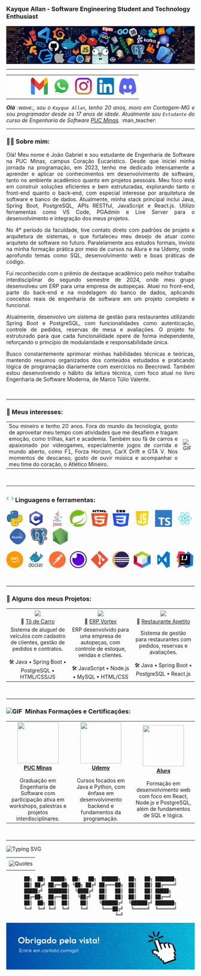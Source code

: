### Kayque Allan - Software Engineering Student and Technology Enthusiast

<!--- Olá, esse é meu readme, fique à vontade para utilizá-lo como quiser! --> 

<div>
<img align="center" alt="Header" src="/img/header.png"/>
</div>

-----

<div align="center">
<table>
<tr>
 <td align="center" colspan="11"></td>
</tr> 
<tr>
<td><a href="https://github.com/kayqueallan" target="_blank"><img src="/img/github2.png" width="45px" height="45px"/></a>
</td>
<td><a href="mailto:kayqueallan@gmail.com" target="_blank"><img src="/img/gmail3.png" width="45px" height="45px"/></a>
</td>
<td><a href="https://wa.me/5531980402103" target="_blank"><img src="/img/wpp2.png" width="45px" height="45px"/></a>
</td>
<td><a href="https://www.instagram.com/kayqueallan/" target="_blank"><img src="/img/insta2.png" width="45px" height="45px"/></a>
</td>
<td><a href="https://www.linkedin.com/in/kayqueallan/" target="_blank"><img src="/img/linkedin2.png" width="45px" height="45px"/></a>
<td><a href="https://discordapp.com/users/959151773728251914" target="_blank"><img src="/img/discord2.png" width="45px" height="45px"/></a>

</tr>
<tr>
 <td align="center" colspan="11"></td>
</tr> 
</table>

</div>
<div align="justify">
<i><b>Olá</b> :wave:, sou o <code>Kayque Allan</code>, tenho 20 anos, moro em Contagem-MG e sou programador desde os 17 anos de idade. Atualmente sou <code>Estudante</code> do curso de Engenharia de Software <a href="https://www.pucminas.br/" target="_blank">PUC Minas</a>.</i> :man_teacher:
</div>

-----


<!-- Seção sobre mim -->

<h3>🙋‍♂️ Sobre mim:</h3>

<div align="justify"> Olá! Meu nome é João Gabriel e sou estudante de Engenharia de Software na PUC Minas, campus Coração Eucarístico. Desde que iniciei minha jornada na programação, em 2023, tenho me dedicado intensamente a aprender e aplicar os conhecimentos em desenvolvimento de software, tanto no ambiente acadêmico quanto em projetos pessoais.
Meu foco está em construir soluções eficientes e bem estruturadas, explorando tanto o front-end quanto o back-end, com especial interesse por arquitetura de software e banco de dados. Atualmente, minha stack principal inclui Java, Spring Boot, PostgreSQL, APIs RESTful, JavaScript e React.js. Utilizo ferramentas como VS Code, PGAdmin e Live Server para o desenvolvimento e integração dos meus projetos.

No 4º período da faculdade, tive contato direto com padrões de projeto e arquitetura de sistemas, o que fortaleceu meu desejo de atuar como arquiteto de software no futuro. Paralelamente aos estudos formais, invisto na minha formação prática por meio de cursos na Alura e na Udemy, onde aprofundo temas como SQL, desenvolvimento web e boas práticas de código.

Fui reconhecido com o prêmio de destaque acadêmico pelo melhor trabalho interdisciplinar do segundo semestre de 2024, onde meu grupo desenvolveu um ERP para uma empresa de autopeças. Atuei no front-end, parte do back-end e na modelagem do banco de dados, aplicando conceitos reais de engenharia de software em um projeto completo e funcional.

Atualmente, desenvolvo um sistema de gestão para restaurantes utilizando Spring Boot e PostgreSQL, com funcionalidades como autenticação, controle de pedidos, reservas de mesa e avaliações. O projeto foi estruturado para que cada funcionalidade opere de forma independente, reforçando o princípio de modularidade e responsabilidade única.

Busco constantemente aprimorar minhas habilidades técnicas e teóricas, mantendo resumos organizados dos conteúdos estudados e praticando lógica de programação diariamente com exercícios no Beecrowd. Também estou desenvolvendo o hábito da leitura técnica, com foco atual no livro Engenharia de Software Moderna, de Marco Túlio Valente.

</div>

</br>

-------


<h3> 🎯 Meus interesses:</h3>

<table>
  <tr>
    <td>
      <div align="justify">
        Sou mineiro e tenho 20 anos. Fora do mundo da tecnologia, gosto de aproveitar meu tempo com atividades que me desafiem e tragam emoção, como trilhas, kart e academia. Também sou fã de carros e apaixonado por videogames, especialmente jogos de corrida e mundo aberto, como F1, Forza Horizon, CarX Drift e GTA V. Nos momentos de descanso, gosto de ouvir música e acompanhar o meu time do coração, o Atlético Mineiro.
      </div>
    </td>
    <td>
      <div>
        <img alt="GIF" src="https://media.tenor.com/5ry-200hErMAAAAM/hacker-hacker-man.gif" width="200px" height="200px"/>
      </div>
    </td>
  </tr>
</table>

</br>

-----


<div>

### <img height="20" alt="GIF" src="/img/skills.gif"/>&nbsp;Linguagens e ferramentas:
<div>
<code><a href="https://www.python.org/" target="_blank"><img width="45" height="45" src="/img/python.png"/></a></code>
&nbsp; 
<code><a href="https://www.open-std.org/jtc1/sc22/wg14/" target="_blank"><img width="45" height="45" src="/img/c.png"/></a></code> 
&nbsp; 
<code><a href="https://www.java.com/pt-BR/" target="_blank"><img width="45" height="45" src="/img/java.png"/></a></code>
&nbsp;
<code><a href="https://spring.io/" target="_blank"><img width="45" height="45" src="/img/spring.png"/></a></code>
&nbsp;
<code><a href="https://www.w3schools.com/html/" target="_blank"><img width="45" height="45" src="/img/html.svg"/></a></code>
&nbsp; 
<code><a href="https://www.w3schools.com/css/" target="_blank"><img width="45" height="45" src="/img/css.svg"/></a></code>
&nbsp; 
<code><a href="https://www.w3schools.com/js/" target="_blank"><img width="45" height="45" src="/img/js.png"/></a></code>
&nbsp;
<code><a href="https://www.w3schools.com/ty/" target="_blank"><img width="45" height="45" src="/img/Typescript.svg.png"/></a></code>
&nbsp; 
<code><a href="https://pt-br.reactjs.org/" target="_blank"><img width="45" height="45" src="/img/react.png"/></a></code>
&nbsp; 
<code><a href="https://www.mysql.com/" target="_blank"><img width="45" height="45" src="/img/mysql.png"/></a></code>
&nbsp; 
<code><a href="https://www.postgresql.org/" target="_blank"><img width="45" height="45" src="/img/postgresql.png"/></a></code>
&nbsp; 
<code><a href="https://nodejs.org/en/" target="_blank"><img width="45" height="45" src="/img/nodejs.png"/></a></code>
&nbsp;


<code><a href="https://aws.amazon.com/pt/" target="_blank"><img width="45" height="45" src="/img/aws.png"/></a></code>
&nbsp; 
<code><a href="https://www.docker.com/" target="_blank"><img width="45" height="45" src="/img/docker.png"/></a></code>
&nbsp; 
<code><a href="https://www.postman.com/" target="_blank"><img width="45" height="45" src="/img/postman.png"/></a></code>
&nbsp; 
<code><a href="https://insomnia.rest/" target="_blank"><img width="45" height="45" src="/img/insomnia.png"/></a></code>
&nbsp; 
<code><a href="https://git-scm.com/" target="_blank"><img width="45" height="45" src="/img/git.png"/></a></code>
&nbsp; 
<code><a href="https://www.eclipse.org/downloads/" target="_blank"><img width="45" height="45" src="/img/eclipse.png"/></a></code>
&nbsp; 
<code><a href="https://netbeans.apache.org/" target="_blank"><img width="45" height="45" src="/img/netbeans.png"/></a></code>
&nbsp;
<code><a href="https://code.visualstudio.com/" target="_blank"><img width="45" height="45" src="/img/vs.png"/></a></code>
&nbsp;
<code><a href="https://www.jetbrains.com/idea/" target="_blank"><img width="45" height="45" src="/img/intellij.png"/></a></code>
</div>

</br>


-----



<!-- Seção de Projetos -->

<div>
<h3>📲 Alguns dos meus Projetos:</h3>

<table>
<tr>
<td align="center">
<a href="" target="_blank">
<img align="center" src="https://maxrentcar.com.br/img/demo/sitereserva.png" width="250"/>
</a>
</td>
<td align="center">
<a href="" target="_blank">
<img align="center" src="https://img.freepik.com/free-vector/user-panel-business-dashboard_23-2148359901.jpg" width="250"/>
</a>
</td>
<td align="center">
<a href="" target="_blank">
<img align="center" src="https://img.freepik.com/psd-premium/ui-de-aplicativo-movel-de-entrega-de-comida-de-restaurante_279025-5.jpg" width="250"/>
</a>
</td>
</tr>

<tr>
<td align="center">🎥 <a href="" target="_blank">Tô de Carro</a></td>
<td align="center">🎥 <a href="" target="_blank">ERP Vortex</a></td>
<td align="center">🎥 <a href="" target="_blank">Restaurante Apetito</a></td>
</tr>

<tr>
<td align="center" width="30%">
Sistema de aluguel de veículos com cadastro de clientes, gestão de pedidos e contratos.<br><br>
🛠️ Java • Spring Boot • PostgreSQL • HTML/CSS/JS
</td>
<td align="center" width="30%">
ERP desenvolvido para uma empresa de autopeças, com controle de estoque, vendas e clientes.<br><br>
🛠️ JavaScript • Node.js • MySQL • HTML/CSS
</td>
<td align="center" width="30%">
Sistema de gestão para restaurantes com pedidos, reservas e avaliações.<br><br>
🛠️ Java • Spring Boot • PostgreSQL • React.js
</td>
</tr>
</table>
</div>

</br>

----
<!-- Seção de Certificados -->

<h3><img height="20" alt="GIF" src="https://github.com/joaopauloaramuni/joaopauloaramuni/blob/main/img/handshake2.gif?raw=true"/>&nbsp; Minhas Formações e Certificações:</h3>

<div align="center">
<table>
<tr>
<td align="center" width="200" height="40px">
<a href="https://www.pucminas.br/" target="_blank">
<img src="https://encrypted-tbn0.gstatic.com/images?q=tbn:ANd9GcQBKe6AEffgJMyoOMlO-5-iChimIAsi3Vn5-A&s" width="110" height="110"><br/>
<strong>PUC Minas</strong>
</a><br/><br/>
Graduação em Engenharia de Software com participação ativa em workshops, palestras e projetos interdisciplinares.
</td>

<td align="center" width="200" height="40px">
<a href="https://www.udemy.com/" target="_blank">
<img src="https://dl.memuplay.com/new_market/img/com.udemy.android.icon.2023-11-25-11-28-13.png" width="110" height="110"><br/>
<strong>Udemy</strong>
</a><br/><br/>
Cursos focados em Java e Python, com ênfase em desenvolvimento backend e fundamentos da programação.
</td>

<td align="center" width="200" height="40px">
<a href="https://www.alura.com.br/" target="_blank">
<img src="https://play-lh.googleusercontent.com/yDjaHCaOn_O89vnY7eOKH6ElEBtJrmN2CSI4yhiP1_GVC2zrxXWSFGxO0lt9-CU0mV4" width="110" height="110"><br/>
<strong>Alura</strong>
</a><br/><br/>
Formação em desenvolvimento web com foco em React, Node.js e PostgreSQL, além de fundamentos de SQL e lógica.
</td>
</tr>
</table>
</div>

</br>

----



<img src="https://readme-typing-svg.demolab.com?font=Fira+Code&pause=1000&color=17F77D&width=435&lines=//Foi+um+prazer+ter+voc%C3%AA+por+aqui!;//Volte+sempre!" alt="Typing SVG" />
<div align="center">
 <table>
  <tr>
   <td align="center" colspan="1"></td>
  </tr>
  <tr>
   <td>
   <img alt="Quotes" height="180px" src="https://quotes-github-readme.vercel.app/api?type=horizontal&theme=dark&border=true"/>
   </td>
  </tr>
  <tr>
   <td align="center" colspan="1"></td>
  </tr> 
 </table>
</div>



<div align="center">

```text
██╗  ██╗  █████╗  ██╗   ██╗  ██████╗   ██╗   ██╗ ███████╗
██║ ██╔╝ ██╔══██╗ ╚██╗ ██╔╝ ██╔═══██╗  ██║   ██║ ██╔════╝
█████╔╝  ███████║  ╚████╔╝  ██║   ██║  ██║   ██║ █████╗  
██╔═██╗  ██╔══██║   ╚██╔╝   ██║   ██║  ██║   ██║ ██╔══╝  
██║  ██╗ ██║  ██║    ██║    ╚██████╔╝  ╚██████╔╝ ███████╗
╚═╝  ╚═╝ ╚═╝  ╚═╝    ╚═╝     ╚═══██╔╝   ╚═════╝  ╚══════╝
                                 ╚═╝                   
```                                        

</div>





<!-- Seção Footer -->

<td>
<a href="mailto:maiajoaogabriel.contact@gmail.com" target="_blank"><img src="https://github.com/Joaogabrielmaia/Joaogabrielmaia/blob/main/Img/Footer%20ReadMe.png" alt="github-footer1"/></a>
</td>
</tr>
</table>
</div>









